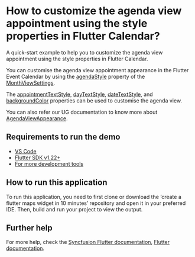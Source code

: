 # How to customize the agenda view appointment using the style properties in Flutter Calendar?

A quick-start example to help you to customize the agenda view appointment using the style properties in Flutter Calendar.

You can customise the agenda view appointment appearance in the Flutter Event Calendar by using the [agendaStyle](https://pub.dev/documentation/syncfusion_flutter_calendar/latest/calendar/MonthViewSettings/agendaStyle.html) property of the [MonthViewSettings](https://pub.dev/documentation/syncfusion_flutter_calendar/latest/calendar/MonthViewSettings/MonthViewSettings.html).

The [appointmentTextStyle](https://pub.dev/documentation/syncfusion_flutter_calendar/latest/calendar/AgendaStyle/appointmentTextStyle.html), [dayTextStyle](https://pub.dev/documentation/syncfusion_flutter_calendar/latest/calendar/AgendaStyle/dayTextStyle.html), [dateTextStyle](https://pub.dev/documentation/syncfusion_flutter_calendar/latest/calendar/AgendaStyle/dateTextStyle.html), and [backgroundColor](https://pub.dev/documentation/syncfusion_flutter_calendar/latest/calendar/AgendaStyle/backgroundColor.html) properties can be used to customise the agenda view.

You can also refer our UG documentation to know more about [AgendaViewAppearance](https://help.syncfusion.com/flutter/calendar/month-view#agenda-view-appearance).

## Requirements to run the demo
* [VS Code](https://code.visualstudio.com/download)
* [Flutter SDK v1.22+](https://flutter.dev/docs/development/tools/sdk/overview)
* [For more development tools](https://flutter.dev/docs/development/tools/devtools/overview)

## How to run this application
To run this application, you need to first clone or download the ‘create a flutter maps widget in 10 minutes’ repository and open it in your preferred IDE. Then, build and run your project to view the output.

## Further help
For more help, check the [Syncfusion Flutter documentation](https://help.syncfusion.com/flutter/introduction/overview),
 [Flutter documentation](https://flutter.dev/docs/get-started/install).